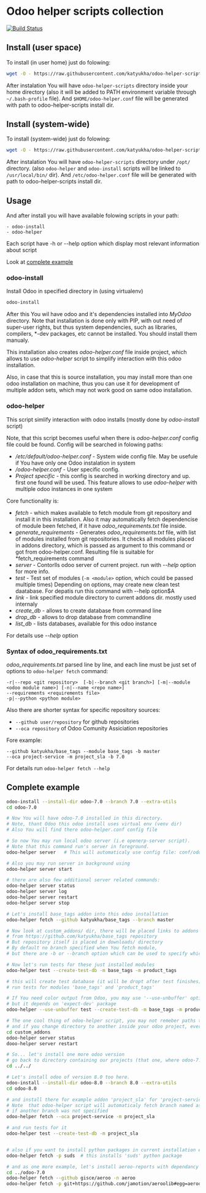 # Odoo helper scripts collection

[![Build Status](https://travis-ci.org/katyukha/odoo-helper-scripts.svg?branch=master)](https://travis-ci.org/katyukha/odoo-helper-scripts)


## Install (user space)

To install (in user home) just do folowing:

```bash
wget -O - https://raw.githubusercontent.com/katyukha/odoo-helper-scripts/master/install-user.bash | bash -s
```

After instalation You will have ```odoo-helper-scripts``` directory inside your home directory
(also it will be added to PATH environment variable through ```~/.bash-profile``` file).
And ```$HOME/odoo-helper.conf``` file will be generated with path to odoo-helper-scripts install dir.

## Install (system-wide)

To install (system-wide) just do folowing:

```bash
wget -O - https://raw.githubusercontent.com/katyukha/odoo-helper-scripts/master/install-system.bash | bash -s
```

After instalation You will have ```odoo-helper-scripts``` directory under ```/opt/``` directory.
(also ```odoo-helper``` and ```odoo-install``` scripts will be linked to ```/usr/local/bin/``` dir).
And ```/etc/odoo-helper.conf``` file will be generated with path to odoo-helper-scripts install dir.


## Usage

And after install you will have available folowing scripts in your path:

    - odoo-install
    - odoo-helper

Each script have -h or --help option which display most relevant information about script

Look at [complete example](#complete-example)

### odoo-install

Install Odoo in specified directory in (using virtualenv)

```bash
odoo-install
```

After this You wil have odoo and it's dependencies installed into *MyOdoo* directory.
Note that installation is done only with PIP, with out need of super-user rights, but thus
system dependencies, such as libraries, compilers, \*-dev packages, etc cannot be installed.
You should install them manualy.

This installation also creates *odoo-helper.conf* file inside project, which allows to use
*odoo-helper* script to simplify interaction with this odoo installation.

Also, in case that this is source installation, you may install more than one odoo installation
on machine, thus you can use it for development of multiple addon sets, which may not work good on same odoo installation.

### odoo-helper

This script simlify interaction with odoo installs (mostly done by *odoo-install* script)

Note, that this script becomes useful when there is *odoo-helper.conf* config file could be found.
Config will be searched in folowing paths:

- */etc/default/odoo-helper.conf*  - System wide config file. May be usefule if
                                     You have only one Odoo instalation in system
- *<user home dir>/odoo-helper.conf*   - User specific config.
- *Project specific* - this config is searched in working directory and up. first one found will be used.
                     This feature allows to use *odoo-helper* with multiple odoo instances in one system

Core functionality is:

- *fetch* - which makes available to fetch module from git repository and
            install it in this installation.
            Also it may automatically fetch dependencise of module been fetched,
            if it have *odoo_requirements.txt* file inside.
- *generate_requirements* - Generates *odoo_requirements.txt* file, with list of modules
                            installed from git repositories. It checks all modules placed in
                            addons directory, which is passed as argument to this command or
                            got from odoo-helper.conf. Resulting file is suitable for *fetch_requirements command
- *server* - Contorlls odoo server of current project. run with *--help* option for more info.
- *test* - Test set of modules (```-m <module>``` option, which could be passed multiple times)
           Depending on options, may create new clean test daatabase.
           For depatis run this command with --help option$A
- *link* - link specified module directory to current addons dir. mostly used internaly
- *create_db* - allows to create database from command line
- *drop_db* - allows to drop database from commandline
- *list_db* - lists databases, available for this odoo instance

For details use *--help* option

### Syntax of odoo\_requirements.txt

*odoo_requirements.txt* parsed line by line, and each line must be just set of options to ```odoo-helper fetch``` command:

```
-r|--repo <git repository>  [-b|--branch <git branch>] [-m|--module <odoo module name>] [-n|--name <repo name>]
--requirements <requirements file>
-p|--python <python module>

```

Also there are shorter syntax for specific repository sources:

- ```--github user/repository``` for github repositories
- ```--oca repository``` of Odoo Comunity Assiciation repositories

Fore example:

```
--github katyukha/base_tags --module base_tags -b master
--oca project-service -m project_sla -b 7.0
```

For details run ```odoo-helper fetch --help```


## Complete example

```bash
odoo-install --install-dir odoo-7.0 --branch 7.0 --extra-utils
cd odoo-7.0

# Now You will have odoo-7.0 installed in this directory.
# Note, thant Odoo this odoo install uses virtual env (venv dir)
# Also You will find there odoo-helper.conf config file

# So now You may run local odoo server (i.e openerp-server script).
# Note that this command run's server in foreground.
odoo-helper server   # This will automaticaly use config file: conf/odoo.conf

# Also you may run server in background using
odoo-helper server start

# there are also few additional server related commands:
odoo-helper server status
odoo-helper server log
odoo-helper server restart
odoo-helper server stop

# Let's install base_tags addon into this odoo installation
odoo-helper fetch --github katyukha/base_tags --branch master

# Now look at custom_addons/ dir, there will be placed links to addons
# from https://github.com/katyukha/base_tags repository
# But repository itself is placed in downloads/ directory
# By default no branch specified when You fetch module,
# but there are -b or --branch option which can be used to specify which branch to fetch

# Now let's run tests for these just installed modules
odoo-helper test --create-test-db -m base_tags -m product_tags

# this will create test database (it will be dropt after test finishes) and 
# run tests for modules 'base_tags' and 'product_tags'

# If You need color output from Odoo, you may use '--use-unbuffer' option,
# but it depends on 'expect-dev' package
odoo-helper --use-unbuffer test --create-test-db -m base_tags -m product_tags

# The one cool thing of odoo-helper script, you may not remeber paths to odoo instalation,
# and if you change directory to another inside your odoo project, everything will continue to work.
cd custom_addons
odoo-helper server status
dooo-helper server restart

# So... let's install one more odoo version
# go back to directory containing our projects (that one, where odoo-7.0 project is placed)
cd ../../

# Let's install odoo of version 8.0 too here.
odoo-install --install-dir odoo-8.0 --branch 8.0 --extra-utils
cd odoo-8.0

# and install there for example addon 'project_sla' for 'project-service' Odoo Comutinty repository
# Note  that odoo-helper script will automaticaly fetch branch named as server version in current install,
# if another branch was not specified
odoo-helper fetch --oca project-service -m project_sla

# and run tests for it
odoo-helper test --create-test-db -m project_sla


# also if you want to install python packages in current installation environment, you may use command:
odoo-helper fetch -p suds  # this installs 'suds' python package

# and as one more example, let's install aeroo-reports with dependancy to aeroolib in odoo 7.0
cd ../odoo-7.0
odoo-helper fetch --github gisce/aeroo -n aeroo
odoo-helper fetch -p git+https://github.com/jamotion/aeroolib#egg=aeroolib

```
